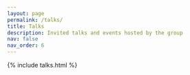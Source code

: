 ```yaml
---
layout: page
permalink: /talks/
title: Talks
description: Invited talks and events hosted by the group
nav: false
nav_order: 6
---
```


{% include talks.html %}
